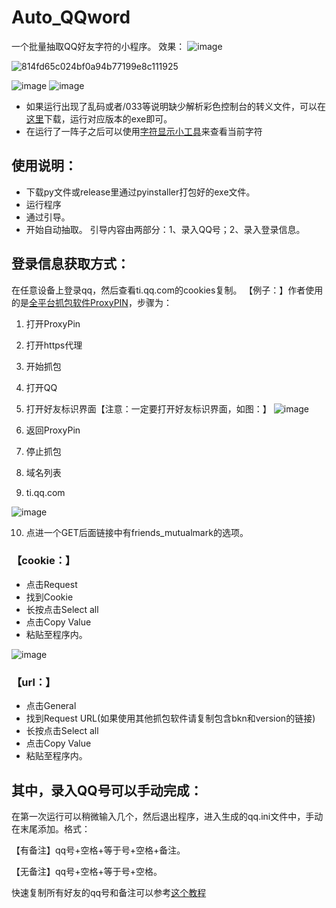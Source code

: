 # Auto_QQword
一个批量抽取QQ好友字符的小程序。
效果：
![image](https://github.com/PinkYuDeer/Auto_QQword/assets/83949453/ec6a0baa-d5a1-4e4e-b99a-8b6b5b60ca11)

![814fd65c024bf0a94b77199e8c111925](https://github.com/PinkYuDeer/Auto_QQword/assets/83949453/d3b0b9e8-c504-4275-aef4-53d9b1aaf0bb)

![image](https://github.com/PinkYuDeer/Auto_QQword/assets/83949453/0da166a1-3ccd-4f96-af66-21461dc3481d)         ![image](https://github.com/PinkYuDeer/Auto_QQword/assets/83949453/1b191715-68eb-4141-aac3-85f662e2b8cd)



- 如果运行出现了乱码或者/033等说明缺少解析彩色控制台的转义文件，可以在[这里](https://github.com/adoxa/ansicon/releases)下载，运行对应版本的exe即可。
- 在运行了一阵子之后可以使用[字符显示小工具](https://github.com/PinkYuDeer/Auto_QQCard_word_show)来查看当前字符

## 使用说明：
- 下载py文件或release里通过pyinstaller打包好的exe文件。
- 运行程序
- 通过引导。
- 开始自动抽取。
引导内容由两部分：1、录入QQ号；2、录入登录信息。

## 登录信息获取方式：
在任意设备上登录qq，然后查看ti.qq.com的cookies复制。
【例子：】作者使用的是[全平台抓包软件ProxyPIN](https://github.com/wanghongenpin/network_proxy_flutter)，步骤为：
1. 打开ProxyPin
2. 打开https代理
3. 开始抓包
4. 打开QQ
5. 打开好友标识界面【注意：一定要打开好友标识界面，如图：】
![image](https://github.com/PinkYuDeer/Auto_QQword/assets/83949453/93bd9037-2740-46b7-92d3-636c53528950)

6. 返回ProxyPin
7. 停止抓包
8. 域名列表
9. ti.qq.com

![image](https://github.com/PinkYuDeer/Auto_QQword/assets/83949453/20ce3f16-9c4e-4a62-9732-98b7c47bc696)

10. 点进一个GET后面链接中有friends_mutualmark的选项。
### 【cookie：】
- 点击Request
- 找到Cookie
- 长按点击Select all
- 点击Copy Value
- 粘贴至程序内。

![image](https://github.com/PinkYuDeer/Auto_QQword/assets/83949453/023eab45-88a6-4bcc-a839-d6b55bc51e00)

### 【url：】
- 点击General
- 找到Request URL(如果使用其他抓包软件请复制包含bkn和version的链接)
- 长按点击Select all
- 点击Copy Value
- 粘贴至程序内。


## 其中，录入QQ号可以手动完成：
在第一次运行可以稍微输入几个，然后退出程序，进入生成的qq.ini文件中，手动在末尾添加。格式：

【有备注】qq号+空格+等于号+空格+备注。

【无备注】qq号+空格+等于号+空格。

快速复制所有好友的qq号和备注可以参考[这个教程](https://www.bilibili.com/read/cv10026240/)
